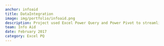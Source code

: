 ```yaml
---
anchor: infoaid
title: DataIntegration
image: img/portfolio/infoaid.png
description: Project used Excel Power Query and Power Pivot to streamline and integrate data collection for the Seoul virus outbreak investigation. The source code can be found <a href="https://github.com">here</a>.
team: Info Aid
date: February 2017
category: Excel PQ
---
```

